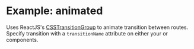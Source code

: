 # Example: animated

Uses ReactJS's [CSSTransitionGroup](http://facebook.github.io/react/docs/animation.html) to
animate transition between routes. Specify transition with a `transitionName` attribute on
either your <Locations/> or <Link/> components.
